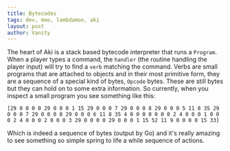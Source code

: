 ```yaml
---
title: Bytecodes
tags: dev, moo, lambdamoo, aki
layout: post
author: Vanity
---
```

The heart of Aki is a stack based bytecode interpreter that runs a `Program`. When a player types a command, the `handler` (the routine handling the player input) will try to find a `verb` matching the command. Verbs are small programs that are attached to objects and in their most primitive form, they are a sequence of a special kind of bytes, `Opcode` bytes. These are still bytes but they can hold on to some extra information. So currently, when you inspect a small program you see something like this:

    [29 0 0 0 0 29 0 0 0 1 15 29 0 0 0 7 29 0 0 0 8 29 0 0 0 5 11 8 35 29 0 0 0 7 29 0 0 0 8 29 0 0 0 6 11 8 35 4 0 0 0 0 0 0 0 2 4 0 0 0 1 0 0 0 2 4 0 0 0 2 0 0 0 3 29 0 0 0 0 29 0 0 0 1 15 52 11 9 0 0 0 0 15 33]

Which is indeed a sequence of bytes (output by Go) and it's really amazing to see something so simple spring to life a while sequence of actions.